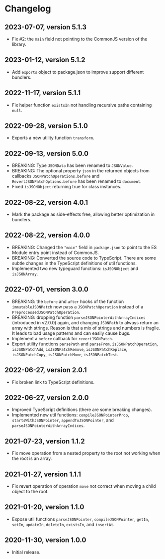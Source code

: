 # Changelog

## 2023-07-07, version 5.1.3

- Fix #2: the `main` field not pointing to the CommonJS version of the library.


## 2023-01-12, version 5.1.2

- Add `exports` object to package.json to improve support different bundlers.


## 2022-11-17, version 5.1.1

- Fix helper function `existsIn` not handling recursive paths containing `null`.


## 2022-09-28, version 5.1.0

- Exports a new utility function `transform`.


## 2022-09-13, version 5.0.0

- BREAKING: Type `JSONData` has been renamed to `JSONValue`.
- BREAKING: The optional property `json` in the returned objects from callbacks 
  `JSONPatchOperations.before` and `RevertJSONPatchOptions.before` has been
  renamed to `document`.
- Fixed `isJSONObject` returning true for class instances.


## 2022-08-22, version 4.0.1

- Mark the package as side-effects free, allowing better optimization in 
  bundlers.


## 2022-08-22, version 4.0.0

- BREAKING: Changed the `"main"` field in `package.json` to point to
  the ES Module entry point instead of CommonJS.
- BREAKING: Converted the source code to TypeScript. There are some subtle
  changes in the TypeScript definitions of util functions.
- Implemented two new typeguard functions: `isJSONObject` and `isJSONArray`.


## 2022-07-01, version 3.0.0

- BREAKING: the `before` and `after` hooks of the function `immutableJSONPatch`
  now pass a `JSONPatchOperation` instead of a `PreprocessedJSONPatchOperation`.
- BREAKING: dropping function `parseJSONPointerWithArrayIndices` (introduced in
  v2.0.0) again, and changing `JSONPath` to always return an array with strings.
  Reason is that a mix of strings and numbers is fragile. It leads to bad usage
  patterns and can easily cause bugs.
- Implement a `before` callback for `revertJSONPatch`.
- Export utility functions `parsePath` and `parseFrom`, `isJSONPatchOperation`,
  `isJSONPatchAdd`, `isJSONPatchRemove`, `isJSONPatchReplace`, 
  `isJSONPatchCopy`, `isJSONPatchMove`, `isJSONPatchTest`.


## 2022-06-27, version 2.0.1

- Fix broken link to TypeScript definitions.


## 2022-06-27, version 2.0.0

- Improved TypeScript definitions (there are some breaking changes).
- Implemented new util functions: `compileJSONPointerProp`, 
  `startsWithJSONPointer`, `appendToJSONPointer`, 
  and `parseJSONPointerWithArrayIndices`.


## 2021-07-23, version 1.1.2

- Fix move operation from a nested property to the root not working when the
  root is an array.


## 2021-01-27, version 1.1.1

- Fix revert operation of operation `move` not correct when moving a child 
  object to the root.


## 2021-01-20, version 1.1.0

- Expose util functions `parseJSONPointer`, `compileJSONPointer`, `getIn`, 
  `setIn`, `updateIn`, `deleteIn`, `existsIn`, and `insertAt`.


## 2020-11-30, version 1.0.0

- Initial release.
